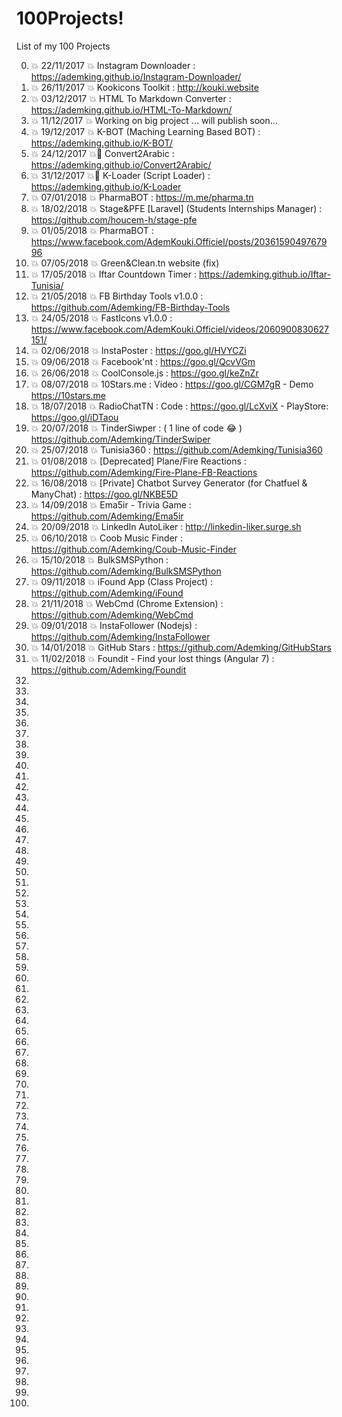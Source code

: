 # 100Projects!
List of my 100 Projects

0. :boom: 22/11/2017 :boom: Instagram Downloader : https://ademking.github.io/Instagram-Downloader/
1. :boom: 26/11/2017 :boom: Kookicons Toolkit : http://kouki.website
3. :boom: 03/12/2017 :boom: HTML To Markdown Converter : https://ademking.github.io/HTML-To-Markdown/
4. :boom: 11/12/2017 :boom: Working on big project ... will publish soon... 
5. :boom: 19/12/2017 :boom: K-BOT (Maching Learning Based BOT) : https://ademking.github.io/K-BOT/
6. :boom: 24/12/2017 :boom: ِConvert2Arabic : https://ademking.github.io/Convert2Arabic/
7. :boom: 31/12/2017 :boom: ِK-Loader (Script Loader) : https://ademking.github.io/K-Loader
8. :boom: 07/01/2018 :boom: PharmaBOT : https://m.me/pharma.tn
9. :boom: 18/02/2018 :boom: Stage&PFE [Laravel] (Students Internships Manager) : https://github.com/houcem-h/stage-pfe
10. :boom: 01/05/2018 :boom: PharmaBOT : https://www.facebook.com/AdemKouki.Officiel/posts/2036159049767996
11. :boom: 07/05/2018 :boom: Green&Clean.tn website (fix)
12. :boom: 17/05/2018 :boom: Iftar Countdown Timer : https://ademking.github.io/Iftar-Tunisia/
13. :boom: 21/05/2018 :boom: FB Birthday Tools v1.0.0 : https://github.com/Ademking/FB-Birthday-Tools
14. :boom: 24/05/2018 :boom: FastIcons v1.0.0 : https://www.facebook.com/AdemKouki.Officiel/videos/2060900830627151/
15. :boom: 02/06/2018 :boom: InstaPoster : https://goo.gl/HVYCZi
16. :boom: 09/06/2018 :boom: Facebook'nt : https://goo.gl/QcvVGm
17. :boom: 26/06/2018 :boom: CoolConsole.js : https://goo.gl/keZnZr
18. :boom: 08/07/2018 :boom: 10Stars.me : Video : https://goo.gl/CGM7gR - Demo https://10stars.me 
19. :boom: 18/07/2018 :boom: RadioChatTN : Code : https://goo.gl/LcXviX - PlayStore: https://goo.gl/iDTaou
20. :boom: 20/07/2018 :boom: TinderSiwper : ( 1 line of code 😂 ) https://github.com/Ademking/TinderSwiper
21. :boom: 25/07/2018 :boom: Tunisia360 : https://github.com/Ademking/Tunisia360
22. :boom: 01/08/2018 :boom: [Deprecated] Plane/Fire Reactions : https://github.com/Ademking/Fire-Plane-FB-Reactions
23. :boom: 16/08/2018 :boom: [Private] Chatbot Survey Generator (for Chatfuel & ManyChat) : https://goo.gl/NKBE5D
24. :boom: 14/09/2018 :boom: Ema5ir - Trivia Game : https://github.com/Ademking/Ema5ir
25. :boom: 20/09/2018 :boom: LinkedIn AutoLiker : http://linkedin-liker.surge.sh
26. :boom: 06/10/2018 :boom: Coob Music Finder : https://github.com/Ademking/Coub-Music-Finder
42. :boom: 15/10/2018 :boom: BulkSMSPython : https://github.com/Ademking/BulkSMSPython 
27. :boom: 09/11/2018 :boom: iFound App (Class Project) : https://github.com/Ademking/iFound
28. :boom: 21/11/2018 :boom: WebCmd (Chrome Extension) : https://github.com/Ademking/WebCmd
29. :boom: 09/01/2018 :boom: InstaFollower (Nodejs) : https://github.com/Ademking/InstaFollower
30. :boom: 14/01/2018 :boom: GitHub Stars : https://github.com/Ademking/GitHubStars
31. :boom: 11/02/2018 :boom: Foundit - Find your lost things (Angular 7) : https://github.com/Ademking/Foundit
32.
33.
34.
35.
36.
37.
38.
39.
40.
41.
42.
43.
44.
45.
46.
47.
48.
49.
50.
51.
52.
53.
54.
55.
56.
57.
58.
59.
60.
61.
62.
63.
64.
65.
66.
67.
68.
69.
70.
71.
72.
73.
74.
75.
76.
77.
78.
79.
80.
81.
82.
83.
84.
85.
86.
87.
88.
89.
90.
91.
92.
93.
94.
95.
96.
97.
98.
99.
100.
